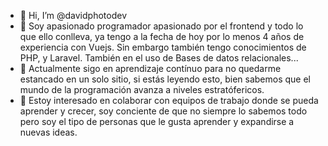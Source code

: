 - 👋 Hi, I’m @davidphotodev
- 👀 Soy apasionado programador apasionado por el frontend y todo lo que ello conlleva, ya tengo a la fecha de hoy por lo menos 4 años de 
experiencia con Vuejs. Sin embargo también tengo conocimientos de PHP, y Laravel. También en el uso de Bases de datos relacionales...
- 🌱 Actualmente sigo en aprendizaje contínuo para no quedarme estancado en un solo sitio, si estás leyendo esto, bien sabemos que el mundo
de la programación avanza a niveles estratófericos.
- 💞️ Estoy interesado en colaborar con equipos de trabajo donde se pueda aprender y crecer, soy conciente de que no siempre lo sabemos todo
pero soy el tipo de personas que le gusta aprender y expandirse a nuevas ideas.

<!---
davidphotodev/davidphotodev is a ✨ special ✨ repository because its `README.md` (this file) appears on your GitHub profile.
You can click the Preview link to take a look at your changes.
--->
